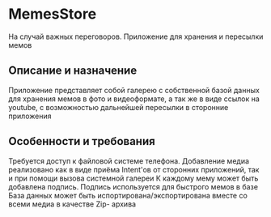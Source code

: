 # MemesStore
На случай важных переговоров. Приложение для хранения и пересылки мемов
## Описание и назначение
Приложение представляет собой галерею с собственной базой данных для хранения мемов в фото и видеоформате, а так же в виде ссылок на youtubе, с возможностью дальнейшей пересылки в сторонние приложения
## Особенности и требования
Требуется доступ к файловой системе телефона.
Добавление медиа реализовано как в виде приёма Intent'ов от сторонних приложений, так и при помощи вызова системной галереи
К каждому мему может быть добавлена подпись. Подпись используется для быстрого мемов в базе
База данных может быть испортирована/экспортирована вместе со всеми медиа в качестве Zip- архива
